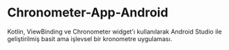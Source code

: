 # Chronometer-App-Android
Kotlin, ViewBinding ve Chronometer widget'ı kullanılarak Android Studio ile geliştirilmiş basit ama işlevsel bir kronometre uygulaması.
